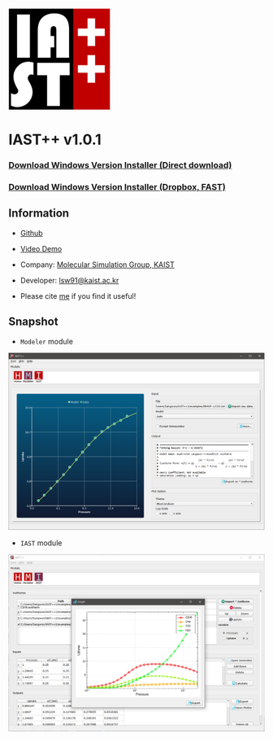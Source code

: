 <img src="images/Logo4.png" width="200">

# IAST++ v1.0.1

### [Download Windows Version Installer (Direct download)](https://github.com/Sangwon91/IASTpp/releases/download/v1.0.1/iastpp_1.0.1_windows_installer.exe)
### [Download Windows Version Installer (Dropbox, FAST)](https://www.dropbox.com/s/u590qrxbr1ho522/iastpp_1.0.1_windows_installer.exe?dl=0)

## Information
* [Github](https://github.com/Sangwon91/IASTpp)
* [Video Demo](https://youtu.be/btTVnobOeWo)
* Company: [Molecular Simulation Group, KAIST](http://molsim.kaist.ac.kr)
* Developer: lsw91@kaist.ac.kr

* Please cite [me](https://link.springer.com/article/10.1007%2Fs11814-017-0269-9) if you find it useful!

## Snapshot

* `Modeler` module

![](images/snapshot_modeler.png)

* `IAST` module

![](images/snapshot_iast.png)